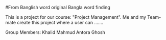 #From Banglish word original Bangla word finding

This is a project for our course: "Project Management". Me and my Team-mate create this project where a user can …….

Group Members:
Khalid Mahmud
Antora Ghosh

